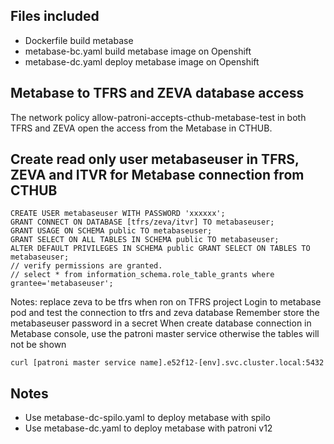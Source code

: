 ## Files included
* Dockerfile build metabase 
* metabase-bc.yaml build metabase image on Openshift
* metabase-dc.yaml deploy metabase image on Openshift

## Metabase to TFRS and ZEVA database access
The network policy allow-patroni-accepts-cthub-metabase-test in both TFRS and ZEVA open the access from the Metabase in CTHUB.

## Create read only user metabaseuser in TFRS, ZEVA and ITVR for Metabase connection from CTHUB
```//login zeva database as postgres user, psql zeva
CREATE USER metabaseuser WITH PASSWORD 'xxxxxx';
GRANT CONNECT ON DATABASE [tfrs/zeva/itvr] TO metabaseuser;
GRANT USAGE ON SCHEMA public TO metabaseuser;
GRANT SELECT ON ALL TABLES IN SCHEMA public TO metabaseuser;
ALTER DEFAULT PRIVILEGES IN SCHEMA public GRANT SELECT ON TABLES TO metabaseuser;
// verify permissions are granted.  
// select * from information_schema.role_table_grants where grantee='metabaseuser';
```
Notes: replace zeva to be tfrs when ron on TFRS project
Login to metabase pod and test the connection to tfrs and zeva database
Remember store the metabaseuser password in a secret
When create database connection in Metabase console, use the patroni master service otherwise the tables will not be shown
```
curl [patroni master service name].e52f12-[env].svc.cluster.local:5432
```

## Notes
* Use metabase-dc-spilo.yaml to deploy metabase with spilo
* Use metabase-dc.yaml to deploy metabase with patroni v12
